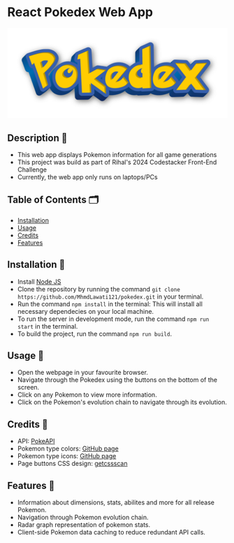 # React Pokedex Web App

![Pokedex Logo](./src/media/Pokedex.png)

## Description 📝

- This web app displays Pokemon information for all game generations
- This project was build as part of Rihal's 2024 Codestacker Front-End Challenge
- Currently, the web app only runs on laptops/PCs

## Table of Contents 🗂️

- [Installation](#installation-🚀)
- [Usage](#usage-📖)
- [Credits](#credits-🙏)
- [Features](#features-🌟)

## Installation 🚀

- Install [Node JS](https://nodejs.org/en/download)
- Clone the repository by running the command `git clone https://github.com/MhmdLawati121/pokedex.git` in your terminal.
- Run the command `npm install` in the terminal: This will install all necessary dependecies on your local machine.
- To run the server in development mode, run the command `npm run start` in the terminal.
- To build the project, run the command `npm run build`.

## Usage 📖

- Open the webpage in your favourite browser.
- Navigate through the Pokedex using the buttons on the bottom of the screen.
- Click on any Pokemon to view more information.
- Click on the Pokemon's evolution chain to navigate through its evolution.

## Credits 🙏

- API: [PokeAPI](https://pokeapi.co/)
- Pokemon type colors: [GitHub page](https://gist.github.com/apaleslimghost/0d25ec801ca4fc43317bcff298af43c3)
- Pokemon type icons: [GitHub page](https://github.com/duiker101/pokemon-type-svg-icons/tree/master)
- Page buttons CSS design: [getcssscan](https://getcssscan.com/css-buttons-examples)

## Features 🌟

- Information about dimensions, stats, abilites and more for all release Pokemon.
- Navigation through Pokemon evolution chain.
- Radar graph representation of pokemon stats.
- Client-side Pokemon data caching to reduce redundant API calls.
